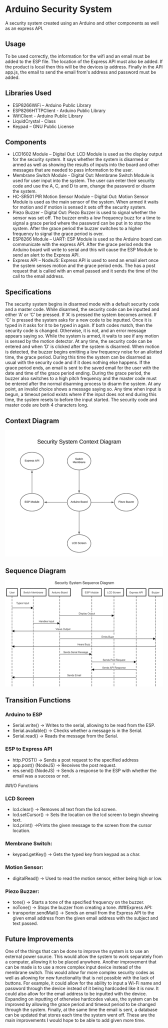 # Arduino Security System
A security system created using an Arduino and other components as well as an express API.

## Usage
To be used correctly, the information for the wifi and an email must be added to the ESP file. The location of the Express API must also be added. If the product is local then this will be the devices ip address. Finally in the API app.js, the email to send the email from's address and password must be added.
## Libraries Used
- ESP8266WiFi – Arduino Public Library
- ESP8266HTTPClient - Arduino Public Library
-	WifiClient - Arduino Public Library
-	LiquidCrystal - Class
-	Keypad – GNU Public License

## Components
-	LCD1602 Module – Digital Out: LCD Module is used as the display output for the security system. It says whether the system is disarmed or armed as well as showing the results of inputs into the board and other messages that are needed to pass information to the user.
-	Membrane Switch Module - Digital Out: Membrane Switch Module is used for user input into the system. The user can enter their security code and use the A, C, and D to arm, change the password or disarm the system.  
-	HC-SR501 PIR Motion Sensor Module – Digital Out: Motion Sensor Module is used as the main sensor of the system. When armed it waits for motion and if motion is sensed it sets off the security system. 
-	Piezo Buzzer – Digital Out: Piezo Buzzer is used to signal whether the sensor was set off. The buzzer emits a low frequency buzz for a time to signal a grace period where the password can be put in to stop the system. After the grace period the buzzer switches to a higher frequency to signal the grace period is over.
-	ESP8266 Module – UART: ESP Module is used so the Arduino board can communicate with the express API. After the grace period ends the Arduino board will write to serial and this will cause the ESP Module to send an alert to the Express API.
-	Express API – NodeJS: Express API is used to send an email alert once the system senses motion and the grace period ends. The has a post request that is called with an email passed and it sends the time of the call to the email address.


## Specifications
The security system begins in disarmed mode with a default security code and a master code. While disarmed, the security code can be inputted and either ‘A’ or ‘C’ be pressed. If ‘A’ is pressed the system becomes armed. If ‘C’ is pressed the system asks for a new code to be inputted. Once it is typed in it asks for it to be typed in again. If both codes match, then the security code is changed. Otherwise, it is not, and an error message appears saying so. While the system is armed, it waits to see if any motion is sensed by the motion detector. At any time, the security code can be entered and when ‘D’ is clicked after the system is disarmed. When motion is detected, the buzzer begins emitting a low frequency noise for an allotted time, the grace period. During this time the system can be disarmed as usual with the security code and if it does nothing else happens. If the grace period ends, an email is sent to the saved email for the user with the date and time of the grace period ending. During the grace period, the buzzer also switches to a high pitch frequency and the master code must be entered after the normal disarming process to disarm the system. At any point, an invalid choice shows a message saying so. Any time when input is begun, a timeout period exists where if the input does not end during this time, the system resets to before the input started. The security code and master code are both 4 characters long.

## Context Diagram
![Context Diagram](https://github.com/Ominsi/Arduino_Security_System/blob/main/Diagrams/ContextDiagram.png?raw=true)
## Sequence Diagram
![Sequence Diagram](https://github.com/Ominsi/Arduino_Security_System/blob/main/Diagrams/SequenceDiagram.png?raw=true)
## Transition Functions
### Arduino to ESP
- Serial.write() -> Writes to the serial, allowing to be read from the ESP.
-	Serial.available() -> Checks whether a message is in the Serial.
-	Serial.read() -> Reads the message from the Serial.
### ESP to Express API
-	http.POST() -> Sends a post request to the specified address
-	app.post() (NodeJS) -> Receives the post request.
-	res.send() (NodeJS) -> Sends a response to the ESP with whether the email was a success or not. 

##I/O Functions
### LCD Screen
- lcd.clear() -> Removes all text from the lcd screen.
-	lcd.setCursor() -> Sets the location on the lcd screen to begin showing text.
-	lcd.print() ->Prints the given message to the screen from the cursor location.
### Membrane Switch:
-	keypad.getKey() -> Gets the typed key from keypad as a char.
### Motion Sensor:
-	digitalRead() -> Used to read the motion sensor, either being high or low.
### Piezo Buzzer:
-	tone() -> Starts a tone of the specified frequency on the buzzer.
-	noTone() -> Stops the buzzer from creating a tone.
###Express API:
- transporter.sendMail() -> Sends an email from the Express API to the given email address from the given email address with the subject and text passed.

## Future Improvements
One of the things that can be done to improve the system is to use an external power source. This would allow the system to work separately from a computer, allowing it to be placed anywhere. Another improvement that can be made is to use a more complex input device instead of the membrane switch. This would allow for more complex security codes as well as allowing for new functionality that is not possible with the lack of buttons. For example, it could allow for the ability to input a Wi-Fi name and password through the device instead of it being hardcoded like it is now. It could also allow for the email address to be inputted with the device. Expanding on inputting of otherwise hardcodes values, the system can be improved by allowing the grace period and timeout period to be changed through the system. Finally, at the same time the email is sent, a database can be updated that stores each time the system went off. These are the main improvements I would hope to be able to add given more time. 

